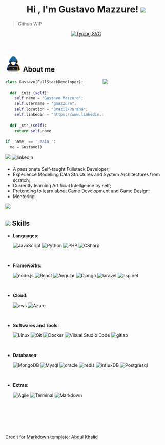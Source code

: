 
<h1 align="center"><b>Hi , I'm Gustavo Mazzure! </b><img src="https://media.giphy.com/media/hvRJCLFzcasrR4ia7z/giphy.gif" width="35"></h1>

> Github WIP

<p align="center">  
  <a href="https://git.io/typing-svg"><img src="https://readme-typing-svg.herokuapp.com?font=Times+new+Roman&size=25&duration=5000&pause=1000&center=true&vCenter=true&width=600&height=50&lines=FullStack+Developer%2C;Graduated+Computer+Engineer%2C;Web+development%2C;Active+Learn%2FResearch." alt="Typing SVG" /></a>
</p>

<br>
	
## <picture><img src = "https://github.com/0xAbdulKhalid/0xAbdulKhalid/raw/main/assets/mdImages/about_me.gif" width = 50px></picture> **About me**

<picture> 
   <img align="right" src="https://github.com/GMazzure/GMazzure/assets/135989764/c0cce959-93a3-4019-94ff-a9b992e526b8" width = 200px>
</picture>


```python
class Gustavo(FullStackDeveloper):  

  def _init_(self):
    self.name = "Gustavo Mazzure";
    self.username = "gmazzure";
    self.location = "Brazil/Paraná";
    self.linkedin = "https://www.linkedin.com/in/gustavo-mazzure";

  def _str_(self):
    return self.name

if _name_ == '_main_':
  me = Gustavo()
```


<img src="https://user-images.githubusercontent.com/73097560/115834477-dbab4500-a447-11eb-908a-139a6edaec5c.gif">

<img src="https://img.shields.io/badge/linkedin:  GustavoMazzure-%2300acee.svg?color=405DE6&style=for-the-badge&logo=linkedin&logoColor=white" alt=linkedin style="margin-bottom: 5px;"/>

- A passionate Self-taught Fullstack Developer;
- Experience Modelling Data Structures and System Architectures from scratch;
- Currently learning Artificial Intellgence by self;
- Pretending to learn about Game Development and Game Design;
- Mentoring   
 
<img src="https://user-images.githubusercontent.com/73097560/115834477-dbab4500-a447-11eb-908a-139a6edaec5c.gif">

<br>

## <img src="https://media2.giphy.com/media/QssGEmpkyEOhBCb7e1/giphy.gif?cid=ecf05e47a0n3gi1bfqntqmob8g9aid1oyj2wr3ds3mg700bl&rid=giphy.gif" width ="25"><b> Skills</b>


<p align="center">

- **Languages**:    
    
    ![JavaScript](https://img.shields.io/badge/JavaScript%20-%23F7DF1E.svg?style=for-the-badge&logo=javascript&logoColor=black)
    ![Python](https://img.shields.io/badge/Python%20-%2314354C.svg?style=for-the-badge&logo=python&logoColor=white)
    ![PHP](https://img.shields.io/badge/Php%20-%237377ad.svg?style=for-the-badge&logo=php&logoColor=white)
    ![CSharp](https://img.shields.io/badge/csharp%20-%23964d92.svg?style=for-the-badge&logo=CSharp&logoColor=white)

<br>   
    
- **Frameworks**:

   ![node.js](https://img.shields.io/badge/node.js%20-%2380bd41.svg?style=for-the-badge&logo=node.js&logoColor=white)
   ![React](https://img.shields.io/badge/React%20-%235ed3f3.svg?style=for-the-badge&logo=react&logoColor=black)
   ![Angular](https://img.shields.io/badge/angular%20-%23d6002f.svg?style=for-the-badge&logo=angular&logoColor=white)
   ![Django](https://img.shields.io/badge/Django%20-%23003a28.svg?style=for-the-badge&logo=Django&logoColor=white)
   ![laravel](https://img.shields.io/badge/laravel%20-%23d9453e.svg?style=for-the-badge&logo=laravel&logoColor=white)
   ![asp.net](https://img.shields.io/badge/asp.net%20-%233865ae.svg?style=for-the-badge&logo=asp.net&logoColor=white)

<br>

- **Cloud**:
  
    ![aws](https://img.shields.io/badge/aws%20-%23f68c0a.svg?style=for-the-badge&logo=aws&logoColor=white)
    ![Azure](https://img.shields.io/badge/Azure%20-%230260b0.svg?style=for-the-badge&logo=Azure&logoColor=white)
    
<br>

- **Softwares and Tools**:

    ![Linux](https://img.shields.io/badge/Linux-FCC624?style=for-the-badge&logo=linux&logoColor=black)
    ![Git](https://img.shields.io/badge/git-%23F05033.svg?style=for-the-badge&logo=git&logoColor=white)
    ![Docker](https://img.shields.io/badge/Docker-%232391e6.svg?style=for-the-badge&logo=Docker&logoColor=white)
    ![Visual Studio Code](https://img.shields.io/badge/Visual%20Studio%20Code-0078d7.svg?style=for-the-badge&logo=visual-studio-code&logoColor=white)
    ![gitlab](https://img.shields.io/badge/gitlab-%23f76c0d?style=for-the-badge&logo=gitlab&logoColor=white)

<br>
	
- **Databases**:

    ![MongoDB](https://img.shields.io/badge/MongoDB-000000?style=for-the-badge&logo=MongoDB&logoColor=white)
    ![Mysql](https://img.shields.io/badge/Mysql-%23000000.svg?style=for-the-badge&logo=Mysql&logoColor=white)
    ![oracle](https://img.shields.io/badge/oracle-%23000000.svg?style=for-the-badge&logo=oracle&logoColor=white)
    ![redis](https://img.shields.io/badge/redis-%23000000.svg?style=for-the-badge&logo=redis&logoColor=white)
    ![influxDB](https://img.shields.io/badge/influxDB-%23000000.svg?style=for-the-badge&logo=influxDB&logoColor=white)
    ![Postgresql](https://img.shields.io/badge/Postgresql-000000.svg?style=for-the-badge&logo=Postgresql&logoColor=white)

<br>

- **Extras**:

    ![Agile](https://img.shields.io/badge/Agile-%231fbea4?style=for-the-badge&logo=Agile&logoColor=white)
    ![Terminal](https://img.shields.io/badge/Terminal-%23054020?style=for-the-badge&logo=gnu-bash&logoColor=white)
    ![Markdown](https://img.shields.io/badge/markdown-%23000000.svg?style=for-the-badge&logo=markdown&logoColor=white)

</p>

<br>
<br>

	
</ul>
</div>

<br>
<br>
<br>

Credit for Markdown template: [Abdul Khalid](https://github.com/0xabdulkhalid)
